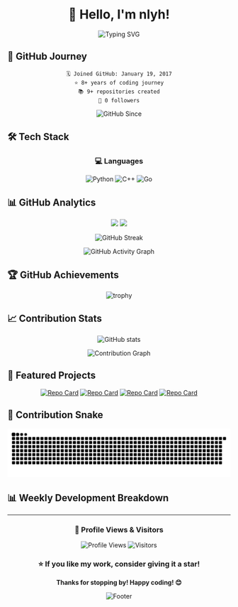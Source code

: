<div align="center">
  
# 👋 Hello, I'm nlyh!

<img src="https://readme-typing-svg.herokuapp.com?font=Fira+Code&pause=1000&color=36BCF7&center=true&vCenter=true&width=435&lines=Full+Stack+Developer;Open+Source+Enthusiast;Always+Learning+New+Things;Code+%7C+Create+%7C+Innovate" alt="Typing SVG" />

</div>



## 📅 GitHub Journey

<div align="center">

```
🗓️ Joined GitHub: January 19, 2017
⭐ 8+ years of coding journey
📚 9+ repositories created
👥 0 followers
```

<img src="https://img.shields.io/badge/GitHub%20Since-January 19, 2017-blue?style=for-the-badge&logo=github" alt="GitHub Since" />

</div>

## 🛠️ Tech Stack

<div align="center">

### 💻 Languages
![Python](https://img.shields.io/badge/Python-3776AB?style=for-the-badge&logo=python&logoColor=white)
![C++](https://img.shields.io/badge/C++-00599C?style=for-the-badge&logo=c%2B%2B&logoColor=white)
![Go](https://img.shields.io/badge/Go-00ADD8?style=for-the-badge&logo=go&logoColor=white)

</div>

## 📊 GitHub Analytics

<div align="center">
  
<img height="180em" src="https://github-readme-stats.vercel.app/api?username=nlyh&show_icons=true&theme=tokyonight&include_all_commits=true&count_private=true&hide_border=true"/>
<img height="180em" src="https://github-readme-stats.vercel.app/api/top-langs/?username=nlyh&layout=compact&langs_count=8&theme=tokyonight&hide_border=true"/>

</div>

<div align="center">
  
![GitHub Streak](https://github-readme-streak-stats.herokuapp.com/?user=nlyh&theme=tokyonight&hide_border=true)

</div>

<div align="center">

![GitHub Activity Graph](https://github-readme-activity-graph.vercel.app/graph?username=nlyh&theme=tokyo-night&hide_border=true)

</div>

## 🏆 GitHub Achievements

<div align="center">
  
![trophy](https://github-profile-trophy.vercel.app/?username=nlyh&theme=tokyonight&no-frame=true&no-bg=false&margin-w=4&column=7)

</div>

## 📈 Contribution Stats

<div align="center">

![GitHub stats](https://github-readme-stats.vercel.app/api?username=nlyh&show_icons=true&theme=tokyonight&count_private=true&include_all_commits=true&custom_title=GitHub%20Stats&hide_border=true)

![Contribution Graph](https://github-readme-stats.vercel.app/api/wakatime?username=nlyh&theme=tokyonight&hide_border=true)

</div>

## 🌟 Featured Projects

<div align="center">

[![Repo Card](https://github-readme-stats.vercel.app/api/pin/?username=nlyh&repo=[RepoName1]&theme=tokyonight&hide_border=true)](https://github.com/nlyh/[RepoName1])
[![Repo Card](https://github-readme-stats.vercel.app/api/pin/?username=nlyh&repo=[RepoName2]&theme=tokyonight&hide_border=true)](https://github.com/nlyh/[RepoName2])
[![Repo Card](https://github-readme-stats.vercel.app/api/pin/?username=nlyh&repo=[RepoName3]&theme=tokyonight&hide_border=true)](https://github.com/nlyh/[RepoName3])
[![Repo Card](https://github-readme-stats.vercel.app/api/pin/?username=nlyh&repo=[RepoName4]&theme=tokyonight&hide_border=true)](https://github.com/nlyh/[RepoName4])

</div>

## 🐍 Contribution Snake

<div align="center">

![Snake animation](https://github.com/nlyh/nlyh/blob/output/github-contribution-grid-snake.svg)

</div>

## 📊 Weekly Development Breakdown

<!--START_SECTION:waka-->
<!--END_SECTION:waka-->

---

<div align="center">
  
### 👀 Profile Views & Visitors

![Profile Views](https://komarev.com/ghpvc/?username=nlyh&color=blueviolet&style=flat-square&label=Profile+Views)
![Visitors](https://visitor-badge.laobi.icu/badge?page_id=nlyh.nlyh)

### ⭐ If you like my work, consider giving it a star!

**Thanks for stopping by! Happy coding! 😊**

</div>

<div align="center">
  
![Footer](https://capsule-render.vercel.app/api?type=waving&color=gradient&height=100&section=footer)

</div>
